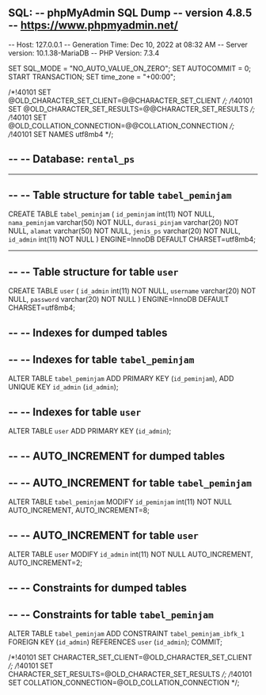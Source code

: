 SQL:
-- phpMyAdmin SQL Dump
-- version 4.8.5
-- https://www.phpmyadmin.net/
--
-- Host: 127.0.0.1
-- Generation Time: Dec 10, 2022 at 08:32 AM
-- Server version: 10.1.38-MariaDB
-- PHP Version: 7.3.4

SET SQL_MODE = "NO_AUTO_VALUE_ON_ZERO";
SET AUTOCOMMIT = 0;
START TRANSACTION;
SET time_zone = "+00:00";


/*!40101 SET @OLD_CHARACTER_SET_CLIENT=@@CHARACTER_SET_CLIENT */;
/*!40101 SET @OLD_CHARACTER_SET_RESULTS=@@CHARACTER_SET_RESULTS */;
/*!40101 SET @OLD_COLLATION_CONNECTION=@@COLLATION_CONNECTION */;
/*!40101 SET NAMES utf8mb4 */;

--
-- Database: `rental_ps`
--

-- --------------------------------------------------------

--
-- Table structure for table `tabel_peminjam`
--

CREATE TABLE `tabel_peminjam` (
  `id_peminjam` int(11) NOT NULL,
  `nama_peminjam` varchar(50) NOT NULL,
  `durasi_pinjam` varchar(20) NOT NULL,
  `alamat` varchar(50) NOT NULL,
  `jenis_ps` varchar(20) NOT NULL,
  `id_admin` int(11) NOT NULL
) ENGINE=InnoDB DEFAULT CHARSET=utf8mb4;

-- --------------------------------------------------------

--
-- Table structure for table `user`
--

CREATE TABLE `user` (
  `id_admin` int(11) NOT NULL,
  `username` varchar(20) NOT NULL,
  `password` varchar(20) NOT NULL
) ENGINE=InnoDB DEFAULT CHARSET=utf8mb4;

--
-- Indexes for dumped tables
--

--
-- Indexes for table `tabel_peminjam`
--
ALTER TABLE `tabel_peminjam`
  ADD PRIMARY KEY (`id_peminjam`),
  ADD UNIQUE KEY `id_admin` (`id_admin`);

--
-- Indexes for table `user`
--
ALTER TABLE `user`
  ADD PRIMARY KEY (`id_admin`);

--
-- AUTO_INCREMENT for dumped tables
--

--
-- AUTO_INCREMENT for table `tabel_peminjam`
--
ALTER TABLE `tabel_peminjam`
  MODIFY `id_peminjam` int(11) NOT NULL AUTO_INCREMENT, AUTO_INCREMENT=8;

--
-- AUTO_INCREMENT for table `user`
--
ALTER TABLE `user`
  MODIFY `id_admin` int(11) NOT NULL AUTO_INCREMENT, AUTO_INCREMENT=2;

--
-- Constraints for dumped tables
--

--
-- Constraints for table `tabel_peminjam`
--
ALTER TABLE `tabel_peminjam`
  ADD CONSTRAINT `tabel_peminjam_ibfk_1` FOREIGN KEY (`id_admin`) REFERENCES `user` (`id_admin`);
COMMIT;

/*!40101 SET CHARACTER_SET_CLIENT=@OLD_CHARACTER_SET_CLIENT */;
/*!40101 SET CHARACTER_SET_RESULTS=@OLD_CHARACTER_SET_RESULTS */;
/*!40101 SET COLLATION_CONNECTION=@OLD_COLLATION_CONNECTION */;

